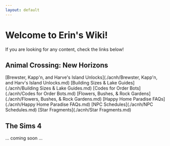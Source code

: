 ```yaml
---
layout: default
---
```

# Welcome to Erin's Wiki!
If you are looking for any content, check the links below!

## Animal Crossing: New Horizons
[Brewster, Kapp'n, and Harve's Island Unlocks](./acnh/Brewster, Kapp'n, and Harv's Island Unlocks.md)
[Building Sizes & Lake Guides](./acnh/Building Sizes & Lake Guides.md)
[Codes for Order Bots](./acnh/Codes for Order Bots.md)
[Flowers, Bushes, & Rock Gardens](./acnh/Flowers, Bushes, & Rock Gardens.md)
[Happy Home Paradise FAQs](./acnh/Happy Home Paradise FAQs.md)
[NPC Schedules](./acnh/NPC Schedules.md)
[Star Fragments](./acnh/Star Fragments.md)

## The Sims 4
... coming soon ...
